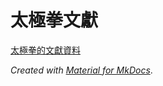 # 太極拳文獻

[太極拳的文獻資料](https://myseq.github.io/69docs/)

*Created with [Material for MkDocs](https://squidfunk.github.io/mkdocs-material/)*.


